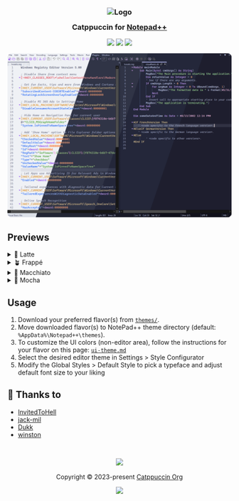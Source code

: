 <h3 align="center">
  <img src="https://raw.githubusercontent.com/catppuccin/catppuccin/main/assets/logos/exports/1544x1544_circle.png" width="100" alt="Logo"/><br/>
  <img src="https://raw.githubusercontent.com/catppuccin/catppuccin/main/assets/misc/transparent.png" height="30" width="0px"/>
  Catppuccin for <a href="https://github.com/notepad-plus-plus/notepad-plus-plus">Notepad++</a>
  <img src="https://raw.githubusercontent.com/catppuccin/catppuccin/main/assets/misc/transparent.png" height="30" width="0px"/>
</h3>

<p align="center">
  <a href="https://github.com/catppuccin/notepad-plus-plus/stargazers"><img src="https://img.shields.io/github/stars/catppuccin/notepad-plus-plus?colorA=363a4f&colorB=b7bdf8&style=for-the-badge"></a>
  <a href="https://github.com/catppuccin/notepad-plus-plus/issues"><img src="https://img.shields.io/github/issues/catppuccin/notepad-plus-plus?colorA=363a4f&colorB=f5a97f&style=for-the-badge"></a>
  <a href="https://github.com/catppuccin/notepad-plus-plus/contributors"><img src="https://img.shields.io/github/contributors/catppuccin/notepad-plus-plus?colorA=363a4f&colorB=a6da95&style=for-the-badge"></a>
</p>

<p align="center">
  <img src="assets/preview.webp"/>
</p>

## Previews

<details>
<summary>🌻 Latte</summary>
<img src="assets/latte.webp"/>
</details>
<details>
<summary>🪴 Frappé</summary>
<img src="assets/frappe.webp"/>
</details>
<details>
<summary>🌺 Macchiato</summary>
<img src="assets/macchiato.webp"/>
</details>
<details>
<summary>🌿 Mocha</summary>
<img src="assets/mocha.webp"/>
</details>

## Usage

1. Download your preferred flavor(s) from [`themes/`](./themes/).
2. Move downloaded flavor(s) to NotePad++ theme directory (default: `%AppData%\Notepad++\themes`).
3. To customize the UI colors (non-editor area), follow the instructions for your flavor on this page: [`ui-theme.md`](./ui-theme.md)
4. Select the desired editor theme in Settings > Style Configurator
5. Modify the Global Styles > Default Style to pick a typeface and adjust default font size to your liking

## 💝 Thanks to

- [InvitedToHell](https://github.com/InvitedToHell)
- [jack-mil](https://github.com/jack-mil)
- [Dukk](https://github.com/DakshG07)
- [winston](https://github.com/nekowinston)

&nbsp;

<p align="center">
  <img src="https://raw.githubusercontent.com/catppuccin/catppuccin/main/assets/footers/gray0_ctp_on_line.svg?sanitize=true" />
</p>

<p align="center">
  Copyright &copy; 2023-present <a href="https://github.com/catppuccin" target="_blank">Catppuccin Org</a>
</p>

<p align="center">
  <a href="https://github.com/catppuccin/catppuccin/blob/main/LICENSE"><img src="https://img.shields.io/static/v1.svg?style=for-the-badge&label=License&message=MIT&logoColor=d9e0ee&colorA=363a4f&colorB=b7bdf8"/></a>
</p>
